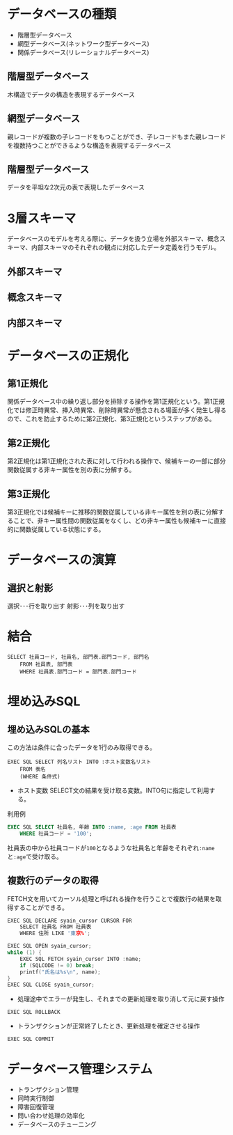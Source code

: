 # データベースの種類
- 階層型データベース
- 網型データベース(ネットワーク型データベース)
- 関係データベース(リレーショナルデータベース)

## 階層型データベース
木構造でデータの構造を表現するデータベース

## 網型データベース
親レコードが複数の子レコードをもつことができ、子レコードもまた親レコードを複数持つことができるような構造を表現するデータベース

## 階層型データベース
データを平坦な2次元の表で表現したデータベース

# 3層スキーマ
データベースのモデルを考える際に、データを扱う立場を外部スキーマ、概念スキーマ、内部スキーマのそれぞれの観点に対応したデータ定義を行うモデル。

## 外部スキーマ


## 概念スキーマ

## 内部スキーマ


# データベースの正規化
## 第1正規化
関係データベース中の繰り返し部分を排除する操作を第1正規化という。第1正規化では修正時異常、挿入時異常、削除時異常が懸念される場面が多く発生し得るので、これを防止するために第2正規化、第3正規化というステップがある。

## 第2正規化
第2正規化は第1正規化された表に対して行われる操作で、候補キーの一部に部分関数従属する非キー属性を別の表に分解する。

## 第3正規化
第3正規化では候補キーに推移的関数従属している非キー属性を別の表に分解することで、非キー属性間の関数従属をなくし、どの非キー属性も候補キーに直接的に関数従属している状態にする。

# データベースの演算
## 選択と射影
選択･･･行を取り出す
射影･･･列を取り出す

# 結合
```
SELECT 社員コード, 社員名, 部門表.部門コード, 部門名
    FROM 社員表, 部門表
    WHERE 社員表.部門コード = 部門表.部門コード
```

# 埋め込みSQL
## 埋め込みSQLの基本
この方法は条件に合ったデータを1行のみ取得できる。
```
EXEC SQL SELECT 列名リスト INTO :ホスト変数名リスト
    FROM 表名
    (WHERE 条件式)
```

- ホスト変数
SELECT文の結果を受け取る変数。INTO句に指定して利用する。

利用例
```mysql:example.sql
EXEC SQL SELECT 社員名, 年齢 INTO :name, :age FROM 社員表
    WHERE 社員コード = '100';
```
社員表の中から社員コードが`100`となるような社員名と年齢をそれぞれ`:name`と`:age`で受け取る。

## 複数行のデータの取得
FETCH文を用いてカーソル処理と呼ばれる操作を行うことで複数行の結果を取得することができる。

```c:example.c
EXEC SQL DECLARE syain_cursor CURSOR FOR
    SELECT 社員名 FROM 社員表
    WHERE 住所 LIKE '東京%';

EXEC SQL OPEN syain_cursor;
while (1) {
    EXEC SQL FETCH syain_cursor INTO :name;
    if (SQLCODE != 0) break;
    printf("氏名は%s\n", name);
}
EXEC SQL CLOSE syain_cursor;
```

- 処理途中でエラーが発生し、それまでの更新処理を取り消して元に戻す操作

`EXEC SQL ROLLBACK`

- トランザクションが正常終了したとき、更新処理を確定させる操作

`EXEC SQL COMMIT`


# データベース管理システム
- トランザクション管理
- 同時実行制御
- 障害回復管理
- 問い合わせ処理の効率化
- データベースのチューニング
